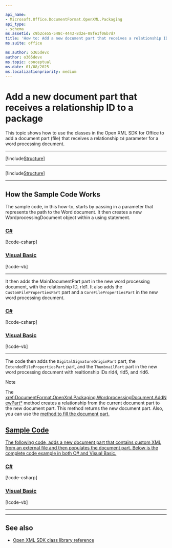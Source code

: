 ```yaml
---

api_name:
- Microsoft.Office.DocumentFormat.OpenXML.Packaging
api_type:
- schema
ms.assetid: c9b2ce55-548c-4443-8d2e-08fe1f06b7d7
title: 'How to: Add a new document part that receives a relationship ID to a package'
ms.suite: office

ms.author: o365devx
author: o365devx
ms.topic: conceptual
ms.date: 01/08/2025
ms.localizationpriority: medium
---
```


# Add a new document part that receives a relationship ID to a package

This topic shows how to use the classes in the Open XML SDK for
Office to add a document part (file) that receives a relationship `Id` parameter for a word
processing document.



-----------------------------------------------------------------------------
[!include[Structure](../includes/word/packages-and-document-parts.md)]


-----------------------------------------------------------------------------

[!include[Structure](../includes/word/structure.md)]

-----------------------------------------------------------------------------

## How the Sample Code Works

The sample code, in this how-to, starts by passing in a parameter that represents the path to the Word document. It then creates
a new WordprocessingDocument object within a using statement.

### [C#](#tab/cs-1)
[!code-csharp[](../../samples/word/add_a_new_part_that_receives_a_relationship_id_to_a_package/cs/Program.cs#snippet1)]

### [Visual Basic](#tab/vb-1)
[!code-vb[](../../samples/word/add_a_new_part_that_receives_a_relationship_id_to_a_package/vb/Program.vb#snippet1)]
***

It then adds the MainDocumentPart part in the new word processing document, with the relationship ID, rId1. It also adds the `CustomFilePropertiesPart` part and a `CoreFilePropertiesPart` in the new word processing document.

### [C#](#tab/cs-2)
[!code-csharp[](../../samples/word/add_a_new_part_that_receives_a_relationship_id_to_a_package/cs/Program.cs#snippet2)]

### [Visual Basic](#tab/vb-2)
[!code-vb[](../../samples/word/add_a_new_part_that_receives_a_relationship_id_to_a_package/vb/Program.vb#snippet2)]
***

The code then adds the `DigitalSignatureOriginPart` part, the `ExtendedFilePropertiesPart` part, and the `ThumbnailPart` part in the new word processing document with realtionship IDs rId4, rId5, and rId6.

> [!NOTE]
> The <xref:DocumentFormat.OpenXml.Packaging.WordprocessingDocument.AddNewPart*> method creates a relationship from the current document part to the new document part. This method returns the new document part. Also, you can use the <a href="xref:DocumentFormat.OpenXml.Packaging.DataPart.FeedData*?displayProperty=nameWithType"/> method to fill the document part.

## Sample Code

The following code, adds a new document part that contains custom XML
from an external file and then populates the document part. Below is the
complete code example in both C\# and Visual Basic.

### [C#](#tab/cs)
[!code-csharp[](../../samples/word/add_a_new_part_that_receives_a_relationship_id_to_a_package/cs/Program.cs#snippet0)]

### [Visual Basic](#tab/vb)
[!code-vb[](../../samples/word/add_a_new_part_that_receives_a_relationship_id_to_a_package/vb/Program.vb#snippet0)]
***

-----------------------------------------------------------------------------
## See also


- [Open XML SDK class library reference](/office/open-xml/open-xml-sdk)



